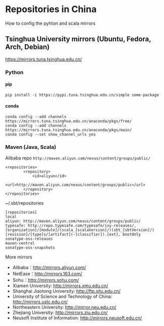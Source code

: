 # Repositories in China
How to config the pyhton and scala mirrors

## Tsinghua University mirrors (Ubuntu, Fedora, Arch, Debian)

https://mirrors.tuna.tsinghua.edu.cn/


### Python
#### pip 
``` pip install -i https://pypi.tuna.tsinghua.edu.cn/simple some-package ```

#### conda
```
conda config --add channels https://mirrors.tuna.tsinghua.edu.cn/anaconda/pkgs/free/
conda config --add channels https://mirrors.tuna.tsinghua.edu.cn/anaconda/pkgs/main/
conda config --set show_channel_urls yes
```


### Maven (Java, Scala)

Alibaba repo 
```http://maven.aliyun.com/nexus/content/groups/public/```


```
<repositories>
        <repository>
            <id>aliyun</id>
            <url>http://maven.aliyun.com/nexus/content/groups/public</url>
        </repository>
</repositories>
```

~/.sbt/repositories

```
[repositories]
local
aliyun: http://maven.aliyun.com/nexus/content/groups/public/
typesafe: http://repo.typesafe.com/typesafe/ivy-releases/, [organization]/[module]/(scala_[scalaVersion]/)(sbt_[sbtVersion]/)[revision]/[type]s/[artifact](-[classifier]).[ext], bootOnly
sonatype-oss-releases
maven-central
sonatype-oss-snapshots
```

More mirrors 

* Alibaba：http://mirrors.aliyun.com/
* NetEase：http://mirrors.163.com/
* Sohu：http://mirrors.sohu.com/
* Xiamen University: http://mirrors.xmu.edu.cn/
* Shanghai Jiaotong University: http://ftp.sjtu.edu.cn/
* University of Science and Technology of China: http://mirrors.ustc.edu.cn/
* Northeastern University: http://mirror.neu.edu.cn/
* Zhejiang University: http://mirrors.zju.edu.cn/
* Neusoft Institute of Information: http://mirrors.neusoft.edu.cn/
